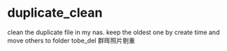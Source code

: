 # duplicate_clean
clean the duplicate file in my nas. keep the oldest one by create time and move others to folder tobe_del
群晖照片剔重
